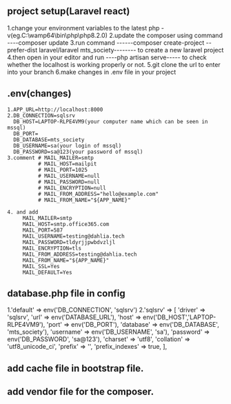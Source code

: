 ## project setup(Laravel react)
 1.change your environment variables to the latest php -v(eg.C:\wamp64\bin\php\php8.2.0)
 2.update the composer using command ----composer update
 3.run command  ------composer create-project --prefer-dist laravel/laravel mts_society-------- to create a new laravel project 
 4.then open in your editor and run ----php artisan serve----- to check whether the localhost is working properly or not.
 5.git clone the url to enter into your branch 
 6.make changes in .env file in your project

 ## .env(changes)
    1.APP_URL=http://localhost:8000
    2.DB_CONNECTION=sqlsrv
      DB_HOST=LAPTOP-RLPE4VM9(your computer name which can be seen in mssql)
      DB_PORT=
      DB_DATABASE=mts_society
      DB_USERNAME=sa(your login of mssql)
      DB_PASSWORD=sa@123(your password of mssql)
    3.comment # MAIL_MAILER=smtp
              # MAIL_HOST=mailpit
              # MAIL_PORT=1025
              # MAIL_USERNAME=null
              # MAIL_PASSWORD=null
              # MAIL_ENCRYPTION=null
              # MAIL_FROM_ADDRESS="hello@example.com"
              # MAIL_FROM_NAME="${APP_NAME}"

    4. and add 
         MAIL_MAILER=smtp
         MAIL_HOST=smtp.office365.com
         MAIL_PORT=587
         MAIL_USERNAME=testing@dahlia.tech
         MAIL_PASSWORD=tldyrjjpwbdvzljl
         MAIL_ENCRYPTION=tls
         MAIL_FROM_ADDRESS=testing@dahlia.tech
         MAIL_FROM_NAME="${APP_NAME}"
         MAIL_SSL=Yes
         MAIL_DEFAULT=Yes

## database.php file in config
1.'default' => env('DB_CONNECTION', 'sqlsrv')
2.'sqlsrv' => [
            'driver' => 'sqlsrv',
            'url' => env('DATABASE_URL'),
            'host' => env('DB_HOST','LAPTOP-RLPE4VM9'),
            'port' => env('DB_PORT'),
            'database' => env('DB_DATABASE', 'mts_society'),
            'username' => env('DB_USERNAME', 'sa'),
            'password' => env('DB_PASSWORD', 'sa@123'),
            'charset' => 'utf8',
            'collation' => 'utf8_unicode_ci',
            'prefix' => '',
            'prefix_indexes' => true,
        ],
## add cache file in bootstrap file.
## add vendor file for the composer.
    